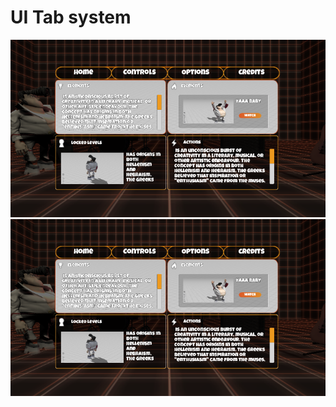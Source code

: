 # UI Tab system

![alt text](https://github.com/RK010176/ui/blob/master/Assets/Pic/pic.PNG?raw=true)
[![Watch the video](https://github.com/RK010176/ui/blob/master/Assets/Pic/pic.PNG?raw=true)](https://youtu.be/vt5fpE0bzSY)
